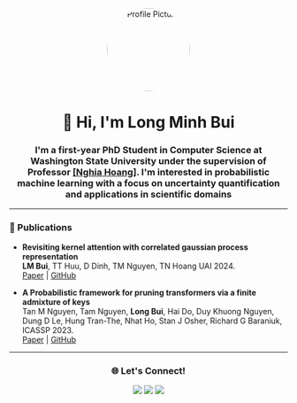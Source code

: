 <div align="center">
  <img src="https://media.licdn.com/dms/image/v2/D5603AQHFSc1xUXOllw/profile-displayphoto-shrink_800_800/B56ZOY9E2gG8Ag-/0/1733437968882?e=1746662400&v=beta&t=slTf4u8YjM5dvax_Jvu7FvxR8Io3xz_G_E517eA6E9U" alt="Profile Picture" width="150" style="border-radius: 50%;">
  <h1>👋 Hi, I'm Long Minh Bui</h1>
  <h3>I'm a first-year PhD Student in Computer Science at Washington State University under the supervision of Professor <a href="https://htnghia87.github.io/">[Nghia Hoang]</a>. I'm interested in probabilistic machine learning with a focus on uncertainty quantification and applications in scientific domains</h3>
</div>

---

### 📝 Publications
- **Revisiting kernel attention with correlated gaussian process representation**  
  **LM Bui**, TT Huu, D Dinh, TM Nguyen, TN Hoang
  UAI 2024.  
  [Paper](https://arxiv.org/abs/2502.20525) | [GitHub](https://github.com/MinhLong210/CGP-Transformers)

- **A Probabilistic framework for pruning transformers via a finite admixture of keys**  
  Tan M Nguyen, Tam Nguyen, **Long Bui**, Hai Do, Duy Khuong Nguyen, Dung D Le, Hung Tran-The, Nhat Ho, Stan J Osher, Richard G Baraniuk,
  ICASSP 2023.  
  [Paper](https://ieeexplore.ieee.org/stamp/stamp.jsp?arnumber=10096107) | [GitHub](https://github.com/Fsoft-AIC/FiAKFormer)

---

<div align="center">
  <h3>🌐 Let's Connect!</h3>
  <a href="www.linkedin.com/in/long-minh-2b0084210"><img src="https://img.shields.io/badge/LinkedIn-blue?style=flat&logo=linkedin"></a>
  <a href="https://scholar.google.com/citations?user=KuML-SMAAAAJ&hl=en"><img src="https://img.shields.io/badge/Google_Scholar-blue?style=flat&logo=google-scholar"></a>
  <a href="mailto:minhlongbui2000@gmail.com"><img src="https://img.shields.io/badge/Email-red?style=flat&logo=gmail"></a>
</div>
